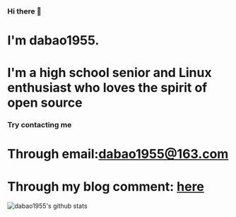 ### Hi there 👋

# I'm dabao1955.

# I'm a high school senior and Linux enthusiast who loves the spirit of open source

### Try contacting me
# Through email:dabao1955@163.com
# Through my blog comment: [here](https://dpkg123.github.io)
![dabao1955's github stats](https://github-readme-stats.vercel.app/api?username=dabao1955&show_icons=true&icon_color=0078e7&title_color=0078e7)


